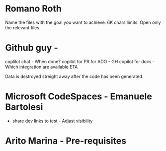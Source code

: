# Romano Roth

Name the files with the goal you want to achieve.
6K chars limits.
Open only the relevant files.

# Github guy -
coplilot chat - When done?
copilot for PR for ADO - GH
copilot for docs - Which integration are available ETA

Data is destroyed streight away after the code has been generated.

# Microsoft CodeSpaces - Emanuele Bartolesi
- share dev links to test -  Adjast visibility


# Arito Marina - Pre-requisites